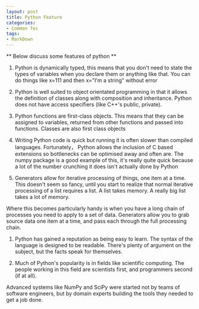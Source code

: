 ```yaml
---
layout: post
title: Python Feature
categories:
- Common Tec
tags:
- MarkDown
---
```


** Below discuss some features of python **

1. Python is dynamically typed, this means that you don't need to state the types of variables when you declare them or anything like that. You can do things like x=111 and then x="I'm a string" without error

1. Python is well suited to object orientated programming in that it allows the definition of classes along with composition and inheritance. Python does not have access specifiers (like C++'s public, private). 

1. Python functions are first-class objects. This means that they can be assigned to variables, returned from other functions and passed into functions. Classes are also first class objects

1. Writing Python code is quick but running it is often slower than compiled languages. Fortunately， Python allows the inclusion of C based extensions so bottlenecks can be optimised away and often are. The numpy package is a good example of this, it's really quite quick because a lot of the number crunching it does isn't actually done by Python

1. Generators allow for iterative processing of things, one item at a time. This doesn't seem so fancy, until you start to realize that normal iterative processing of a list requires a list. A list takes memory. A really big list takes a lot of memory.

Where this becomes particularly handy is when you have a long chain of processes you need to apply to a set of data. Generators allow you to grab source data one item at a time, and pass each through the full processing chain.

1. Python has gained a reputation as being easy to learn. The syntax of the language is designed to be readable. There's plenty of argument on the subject, but the facts speak for themselves.

1. Much of Python's popularity is in fields like scientific computing. The people working in this field are scientists first, and programmers second (if at all).

Advanced systems like NumPy and SciPy were started not by teams of software engineers, but by domain experts building the tools they needed to get a job done.


